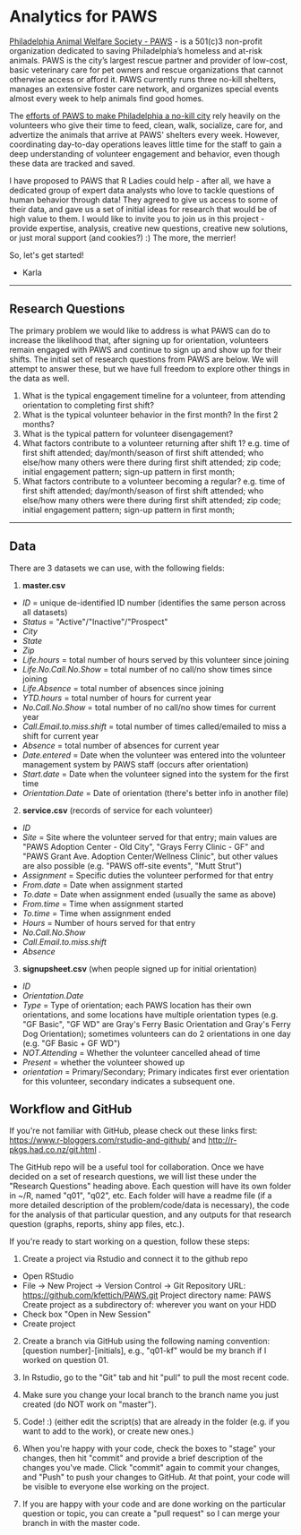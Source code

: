 Analytics for PAWS
======

[Philadelphia Animal Welfare Society - PAWS](https://phillypaws.org/) - is a 501(c)3 non-profit organization dedicated to saving Philadelphia’s homeless and at-risk animals. PAWS is the city’s largest rescue partner and provider of low-cost, basic veterinary care for pet owners and rescue organizations that cannot otherwise access or afford it. PAWS currently runs three no-kill shelters, manages an extensive foster care network, and organizes special events almost every week to help animals find good homes. 

The [efforts of PAWS to make Philadelphia a no-kill city](http://www.acctphilly.org/news/introducing-the-philadelphia-no-kill-coalition/) rely heavily on the volunteers who give their time to feed, clean, walk, socialize, care for, and advertize the animals that arrive at PAWS' shelters every week. However, coordinating day-to-day operations leaves little time for the staff to gain a deep understanding of volunteer engagement and behavior, even though these data are tracked and saved. 

I have proposed to PAWS that R Ladies could help - after all, we have a dedicated group of expert data analysts who love to tackle questions of human behavior through data! They agreed to give us access to some of their data, and gave us a set of initial ideas for research that would be of high value to them. I would like to invite you to join us in this project - provide expertise, analysis, creative new questions, creative new solutions, or just moral support (and cookies?) :) The more, the merrier!


So, let's get started! 
- Karla

------

## Research Questions

The primary problem we would like to address is what PAWS can do to increase the likelihood that, after signing up for orientation, volunteers remain engaged with PAWS and continue to sign up and show up for their shifts. The initial set of research questions from PAWS are below. We will attempt to answer these, but we have full freedom to explore other things in the data as well. 

1. What is the typical engagement timeline for a volunteer, from attending orientation to completing first shift?
2. What is the typical volunteer behavior in the first month? In the first 2 months?
3. What is the typical pattern for volunteer disengagement? 
4. What factors contribute to a volunteer returning after shift 1? e.g. time of first shift attended; day/month/season of first shift attended; who else/how many others were there during first shift attended;  zip code; initial engagement pattern; sign-up pattern in first month; 
5. What factors contribute to a volunteer becoming a regular? e.g. time of first shift attended; day/month/season of first shift attended; who else/how many others were there during first shift attended;  zip code; initial engagement pattern; sign-up pattern in first month; 

------

## Data

There are 3 datasets we can use, with the following fields:

1. **master.csv**
- *ID* = unique de-identified ID number (identifies the same person across all datasets)
- *Status* = "Active"/"Inactive"/"Prospect"
- *City*
- *State*
- *Zip*
- *Life.hours* = total number of hours served by this volunteer since joining
- *Life.No.Call.No.Show* = total number of no call/no show times since joining
- *Life.Absence* = total number of absences since joining
- *YTD.hours* = total number of hours for current year
- *No.Call.No.Show* = total number of no call/no show times for current year
- *Call.Email.to.miss.shift* = total number of times called/emailed to miss a shift for current year
- *Absence*  = total number of absences for current year
- *Date.entered* = Date when the volunteer was entered into the volunteer management system by PAWS staff (occurs after orientation)
- *Start.date* = Date when the volunteer signed into the system for the first time  
- *Orientation.Date* = Date of orientation (there's better info in another file)

2. **service.csv** (records of service for each volunteer)
- *ID*
- *Site* = Site where the volunteer served for that entry; main values are "PAWS Adoption Center - Old City", "Grays Ferry Clinic - GF" and "PAWS Grant Ave. Adoption Center/Wellness Clinic", but other values are also possible (e.g. "PAWS off-site events", "Mutt Strut")
- *Assignment* = Specific duties the volunteer performed for that entry
- *From.date* = Date when assignment started
- *To.date* = Date when assignment ended (usually the same as above)
- *From.time* = Time when assignment started
- *To.time* = Time when assignment ended
- *Hours* = Number of hours served for that entry
- *No.Call.No.Show*
- *Call.Email.to.miss.shift*
- *Absence*

3. **signupsheet.csv** (when people signed up for initial orientation)
- *ID*
- *Orientation.Date* 
- *Type* = Type of orientation; each PAWS location has their own orientations, and some locations have multiple orientation types (e.g. "GF Basic", "GF WD" are Gray's Ferry Basic Orientation and Gray's Ferry Dog Orientation); sometimes volunteers can do 2 orientations in one day (e.g. "GF Basic + GF WD")
- *NOT.Attending* = Whether the volunteer cancelled ahead of time
- *Present* = whether the volunteer showed up
- *orientation* = Primary/Secondary; Primary indicates first ever orientation for this volunteer, secondary indicates a subsequent one. 

## Workflow and GitHub

If you're not familiar with GitHub, please check out these links first:
https://www.r-bloggers.com/rstudio-and-github/ and http://r-pkgs.had.co.nz/git.html .


The GitHub repo will be a useful tool for collaboration. Once we have decided on a set of research questions, we will list these under the "Research Questions" heading above. Each question will have its own folder in ~/R, named "q01", "q02", etc. Each folder will have a readme file (if a more detailed description of the problem/code/data is necessary), the code for the analysis of that particular question, and any outputs for that research question (graphs, reports, shiny app files, etc.). 

If you're ready to start working on a question, follow these steps:

1. Create a project via Rstudio and connect it to the github repo

- Open RStudio
- File -> New Project -> Version Control -> Git
Repository URL: https://github.com/kfettich/PAWS.git
Project directory name: PAWS
Create project as a subdirectory of: wherever you want on your HDD
- Check box "Open in New Session"
- Create project

2. Create a branch via GitHub using the following naming convention: [question number]-[initials], e.g., "q01-kf" would be my branch if I worked on question 01. 

3. In Rstudio, go to the "Git" tab and hit "pull" to pull the most recent code. 

4. Make sure you change your local branch to the branch name you just created (do NOT work on "master"). 

5. Code! :) (either edit the script(s) that are already in the folder (e.g. if you want to add to the work), or create new ones.)

6. When you're happy with your code, check the boxes to "stage" your changes, then hit "commit" and provide a brief description of the changes you've made. Click "commit" again to commit your changes, and "Push" to push your changes to GitHub. At that point, your code will be visible to everyone else working on the project. 

7. If you are happy with your code and are done working on the particular question or topic, you can create a "pull request" so I can merge your branch in with the master code. 

